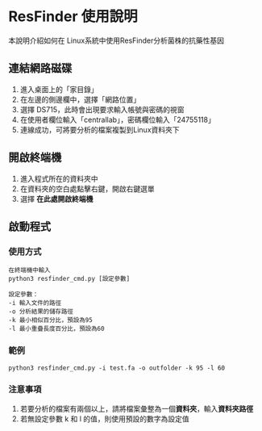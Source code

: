 # ResFinder 使用說明

本說明介紹如何在 Linux系統中使用ResFinder分析菌株的抗藥性基因

## 連結網路磁碟

 1. 進入桌面上的「家目錄」
 2. 在左邊的側邊欄中，選擇「網路位置」
 3. 選擇 DS715，此時會出現要求輸入帳號與密碼的視窗
 4. 在使用者欄位輸入「centrallab」，密碼欄位輸入「24755118」
 5. 連線成功，可將要分析的檔案複製到Linux資料夾下

## 開啟終端機

 1. 進入程式所在的資料夾中
 2. 在資料夾的空白處點擊右鍵，開啟右鍵選單
 3. 選擇 **在此處開啟終端機**

## 啟動程式
### 使用方式
```
在終端機中輸入
python3 resfinder_cmd.py [設定參數]

設定參數：
-i 輸入文件的路徑
-o 分析結果的儲存路徑
-k 最小相似百分比，預設為95
-l 最小重疊長度百分比，預設為60
```
### 範例
```
python3 resfinder_cmd.py -i test.fa -o outfolder -k 95 -l 60
```
### 注意事項

 1. 若要分析的檔案有兩個以上，請將檔案彙整為一個**資料夾**，輸入**資料夾路徑**
 2. 若無設定參數 k 和 l 的值，則使用預設的數字為設定值


<!--stackedit_data:
eyJoaXN0b3J5IjpbMTA5MjU0OTIwMSwxNDk0NjcwNTgwLC02MT
gzMTc0NjIsNTYwNDUzNjU5LC0xMzcyMDE4NTM3LC0xMjM3OTY3
MTI5LC04NTc1MDE2NzMsLTE0MzQ1MzM4NjksLTE0NDUxMTgzND
YsMTE4ODE4NDgyLDExODM3MDI1MTgsMTI5ODY1NzUyNV19
-->